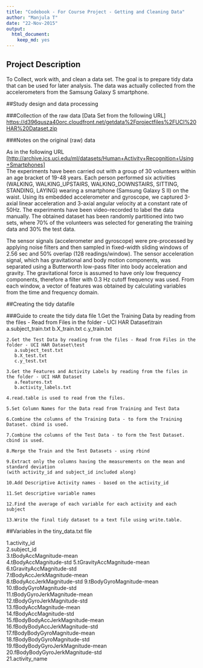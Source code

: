 ```yaml
---
title: "Codebook - For Course Project - Getting and Cleaning Data"
author: "Manjula T"
date: "22-Nov-2015"
output:
  html_document:
    keep_md: yes
---
```


## Project Description
To Collect, work with, and clean a data set. The goal is to prepare tidy data that can be used for later analysis.
The data was actually collected from the accelerometers from the Samsung Galaxy S smartphone.

##Study design and data processing

###Collection of the raw data
[Data Set from the following URL]
https://d396qusza40orc.cloudfront.net/getdata%2Fprojectfiles%2FUCI%20HAR%20Dataset.zip 

###Notes on the original (raw) data 

As in the following URL
[http://archive.ics.uci.edu/ml/datasets/Human+Activity+Recognition+Using+Smartphones]
<br />
The experiments have been carried out with a group of 30 volunteers within an age bracket of 19-48 years. Each person performed six activities (WALKING, WALKING_UPSTAIRS, WALKING_DOWNSTAIRS, SITTING, STANDING, LAYING) wearing a smartphone (Samsung Galaxy S II) on the waist. Using its embedded accelerometer and gyroscope, we captured 3-axial linear acceleration and 3-axial angular velocity at a constant rate of 50Hz. The experiments have been video-recorded to label the data manually. The obtained dataset has been randomly partitioned into two sets, where 70% of the volunteers was selected for generating the training data and 30% the test data. 

The sensor signals (accelerometer and gyroscope) were pre-processed by applying noise filters and then sampled in fixed-width sliding windows of 2.56 sec and 50% overlap (128 readings/window). The sensor acceleration signal, which has gravitational and body motion components, was separated using a Butterworth low-pass filter into body acceleration and gravity. The gravitational force is assumed to have only low frequency components, therefore a filter with 0.3 Hz cutoff frequency was used. From each window, a vector of features was obtained by calculating variables from the time and frequency domain.



##Creating the tidy datafile

###Guide to create the tidy data file
	1.Get the Training Data by reading from the files - Read from Files in the folder - UCI HAR Dataset\train
	   a.subject_train.txt
	   b.X_train.txt
	   c.y_train.txt

	2.Get the Test Data by reading from the files - Read from Files in the folder - UCI HAR Dataset\test
	   a.subject_test.txt
	   b.X_test.txt
	   c.y_test.txt

	3.Get the Features and Activity Labels by reading from the files in the folder - UCI HAR Dataset
	   a.features.txt
	   b.activity_labels.txt
 
	4.read.table is used to read from the files.

	5.Set Column Names for the Data read from Training and Test Data 
	
	6.Combine the columns of the Training Data - to form the Training Dataset. cbind is used. 

	7.Combine the columns of the Test Data - to form the Test Dataset. cbind is used. 
	
	8.Merge the Train and the Test Datasets - using rbind
	
	9.Extract only the columns having the measurements on the mean and standard deviation
	(with activity_id and subject_id included along)
	
	10.Add Descriptive Activity names - based on the activity_id

	11.Set descriptive variable names
	
	12.Find the average of each variable for each activity and each subject
	
	13.Write the final tidy dataset to a text file using write.table.  




##Variables in the tiny_data.txt file

1.activity_id	
2.subject_id	
3.tBodyAccMagnitude-mean	
4.tBodyAccMagnitude-std
5.tGravityAccMagnitude-mean
6.tGravityAccMagnitude-std	
7.tBodyAccJerkMagnitude-mean	
8.tBodyAccJerkMagnitude-std
9.tBodyGyroMagnitude-mean	
10.tBodyGyroMagnitude-std	
11.tBodyGyroJerkMagnitude-mean	
12.tBodyGyroJerkMagnitude-std	
13.fBodyAccMagnitude-mean	
14.fBodyAccMagnitude-std	
15.fBodyBodyAccJerkMagnitude-mean	
16.fBodyBodyAccJerkMagnitude-std	
17.fBodyBodyGyroMagnitude-mean	
18.fBodyBodyGyroMagnitude-std	
19.fBodyBodyGyroJerkMagnitude-mean	
20.fBodyBodyGyroJerkMagnitude-std	
21.activity_name


